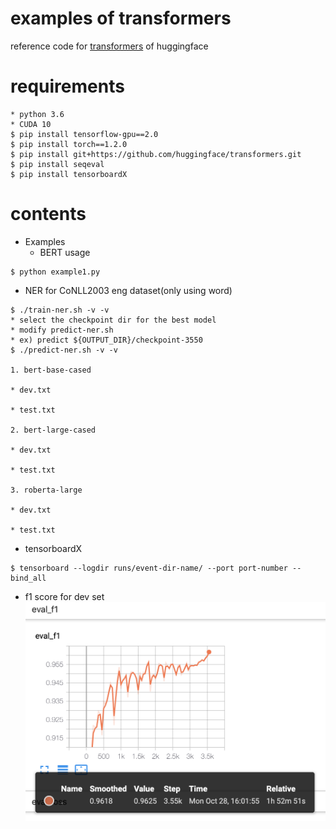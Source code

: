 # examples of transformers
reference code for [transformers](https://github.com/huggingface/transformers) of huggingface

# requirements

```
* python 3.6
* CUDA 10
$ pip install tensorflow-gpu==2.0
$ pip install torch==1.2.0
$ pip install git+https://github.com/huggingface/transformers.git
$ pip install seqeval
$ pip install tensorboardX
```

# contents

- Examples
  - BERT usage
```
$ python example1.py
```

- NER for CoNLL2003 eng dataset(only using word)
```
$ ./train-ner.sh -v -v
* select the checkpoint dir for the best model
* modify predict-ner.sh
* ex) predict ${OUTPUT_DIR}/checkpoint-3550
$ ./predict-ner.sh -v -v

1. bert-base-cased

* dev.txt

* test.txt

2. bert-large-cased

* dev.txt

* test.txt

3. roberta-large

* dev.txt

* test.txt

```
  - tensorboardX
```
$ tensorboard --logdir runs/event-dir-name/ --port port-number --bind_all
```
  - f1 score for dev set
![](/data/eval_f1.png)
